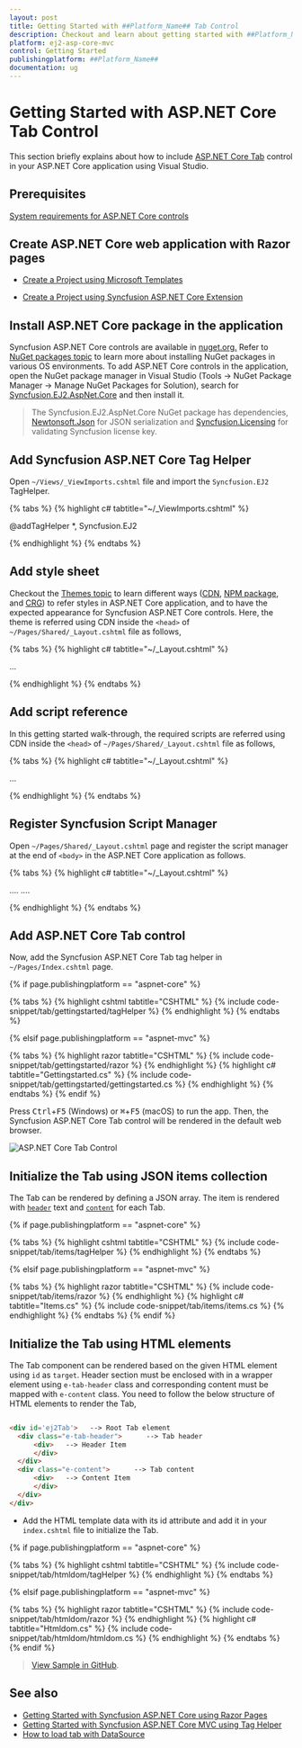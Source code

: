 ```yaml
---
layout: post
title: Getting Started with ##Platform_Name## Tab Control
description: Checkout and learn about getting started with ##Platform_Name## Tab control of Syncfusion Essential JS 2 and more details.
platform: ej2-asp-core-mvc
control: Getting Started
publishingplatform: ##Platform_Name##
documentation: ug
---
```



# Getting Started with ASP.NET Core Tab Control

This section briefly explains about how to include [ASP.NET Core Tab](https://www.syncfusion.com/aspnet-core-ui-controls/tabs) control in your ASP.NET Core application using Visual Studio.

## Prerequisites

[System requirements for ASP.NET Core controls](https://ej2.syncfusion.com/aspnetcore/documentation/system-requirements/)

## Create ASP.NET Core web application with Razor pages

* [Create a Project using Microsoft Templates](https://docs.microsoft.com/en-us/aspnet/core/tutorials/razor-pages/razor-pages-start?view=aspnetcore-6.0&tabs=visual-studio#create-a-razor-pages-web-app)

* [Create a Project using Syncfusion ASP.NET Core Extension](https://ej2.syncfusion.com/aspnetcore/documentation/getting-started/project-template/)

## Install ASP.NET Core package in the application

Syncfusion ASP.NET Core controls are available in [nuget.org.](https://www.nuget.org/packages?q=syncfusion.EJ2) Refer to [NuGet packages topic](https://ej2.syncfusion.com/aspnetcore/documentation/nuget-packages/) to learn more about installing NuGet packages in various OS environments. To add ASP.NET Core controls in the application, open the NuGet package manager in Visual Studio (Tools → NuGet Package Manager → Manage NuGet Packages for Solution), search for [Syncfusion.EJ2.AspNet.Core](https://www.nuget.org/packages/Syncfusion.EJ2.AspNet.Core/) and then install it.

> The Syncfusion.EJ2.AspNet.Core NuGet package has dependencies, [Newtonsoft.Json](https://www.nuget.org/packages/Newtonsoft.Json/) for JSON serialization and [Syncfusion.Licensing](https://www.nuget.org/packages/Syncfusion.Licensing/) for validating Syncfusion license key.

## Add Syncfusion ASP.NET Core Tag Helper

Open `~/Views/_ViewImports.cshtml` file and import the `Syncfusion.EJ2` TagHelper.

{% tabs %}
{% highlight c# tabtitle="~/_ViewImports.cshtml" %}

@addTagHelper *, Syncfusion.EJ2

{% endhighlight %}
{% endtabs %}

## Add style sheet

Checkout the [Themes topic](https://ej2.syncfusion.com/aspnetcore/documentation/appearance/theme/) to learn different ways ([CDN](https://ej2.syncfusion.com/aspnetcore/documentation/common/adding-script-references#cdn-reference), [NPM package](https://ej2.syncfusion.com/aspnetcore/documentation/common/adding-script-references#node-package-manager-npm), and [CRG](https://ej2.syncfusion.com/aspnetcore/documentation/common/custom-resource-generator/)) to refer styles in ASP.NET Core application, and to have the expected appearance for Syncfusion ASP.NET Core controls. Here, the theme is referred using CDN inside the `<head>` of `~/Pages/Shared/_Layout.cshtml` file as follows,

{% tabs %}
{% highlight c# tabtitle="~/_Layout.cshtml" %}

<head>
    ...
    <!-- Syncfusion ASP.NET Core controls styles -->
    <link rel="stylesheet" href="https://cdn.syncfusion.com/ej2/{{ site.ej2version }}/fluent.css" />
</head>

{% endhighlight %}
{% endtabs %}

## Add script reference

In this getting started walk-through, the required scripts are referred using CDN inside the `<head>` of `~/Pages/Shared/_Layout.cshtml` file as follows,

{% tabs %}
{% highlight c# tabtitle="~/_Layout.cshtml" %}

<head>
    ...
    <!-- Syncfusion ASP.NET Core controls scripts -->
    <script src="https://cdn.syncfusion.com/ej2/{{ site.ej2version }}/dist/ej2.min.js"></script>
</head>

{% endhighlight %}
{% endtabs %}

## Register Syncfusion Script Manager

Open `~/Pages/Shared/_Layout.cshtml` page and register the script manager <ejs-script> at the end of `<body>` in the ASP.NET Core application as follows. 

{% tabs %}
{% highlight c# tabtitle="~/_Layout.cshtml" %}

<body>
    ....
    ....
    <!-- Syncfusion ASP.NET Core Script Manager -->
    <ejs-scripts></ejs-scripts>
</body>

{% endhighlight %}
{% endtabs %}

## Add ASP.NET Core Tab control

Now, add the Syncfusion ASP.NET Core Tab tag helper in `~/Pages/Index.cshtml` page.

{% if page.publishingplatform == "aspnet-core" %}

{% tabs %}
{% highlight cshtml tabtitle="CSHTML" %}
{% include code-snippet/tab/gettingstarted/tagHelper %}
{% endhighlight %}
{% endtabs %}

{% elsif page.publishingplatform == "aspnet-mvc" %}

{% tabs %}
{% highlight razor tabtitle="CSHTML" %}
{% include code-snippet/tab/gettingstarted/razor %}
{% endhighlight %}
{% highlight c# tabtitle="Gettingstarted.cs" %}
{% include code-snippet/tab/gettingstarted/gettingstarted.cs %}
{% endhighlight %}
{% endtabs %}
{% endif %}

Press <kbd>Ctrl</kbd>+<kbd>F5</kbd> (Windows) or <kbd>⌘</kbd>+<kbd>F5</kbd> (macOS) to run the app. Then, the Syncfusion ASP.NET Core Tab control will be rendered in the default web browser.

![ASP.NET Core Tab Control](images/gettingstarted.PNG)

## Initialize the Tab using JSON items collection

The Tab can be rendered by defining a JSON array. The item is rendered with [`header`](https://help.syncfusion.com/cr/cref_files/aspnetcore-js2/aspnetcore/Syncfusion.EJ2~Syncfusion.EJ2.Navigations.TabHeader~Text.html) text and [`content`](https://help.syncfusion.com/cr/cref_files/aspnetcore-js2/aspnetcore/Syncfusion.EJ2~Syncfusion.EJ2.Navigations.TabTabItem~Content.html) for each Tab.

{% if page.publishingplatform == "aspnet-core" %}

{% tabs %}
{% highlight cshtml tabtitle="CSHTML" %}
{% include code-snippet/tab/items/tagHelper %}
{% endhighlight %}
{% endtabs %}

{% elsif page.publishingplatform == "aspnet-mvc" %}

{% tabs %}
{% highlight razor tabtitle="CSHTML" %}
{% include code-snippet/tab/items/razor %}
{% endhighlight %}
{% highlight c# tabtitle="Items.cs" %}
{% include code-snippet/tab/items/items.cs %}
{% endhighlight %}
{% endtabs %}
{% endif %}



## Initialize the Tab using HTML elements

The Tab component can be rendered based on the given HTML element using `id` as `target`. Header section must be enclosed with in a wrapper element using `e-tab-header` class and corresponding content must be mapped with `e-content` class. You need to follow the below structure of HTML elements to render the Tab,

```html

<div id='ej2Tab'>   --> Root Tab element
  <div class="e-tab-header">      --> Tab header
      <div>   --> Header Item
      </div>
  </div>
  <div class="e-content">      --> Tab content
      <div>   --> Content Item
      </div>
  </div>
</div>

```

* Add the HTML template data with its id attribute and add it in your `index.cshtml` file to initialize the Tab.

{% if page.publishingplatform == "aspnet-core" %}

{% tabs %}
{% highlight cshtml tabtitle="CSHTML" %}
{% include code-snippet/tab/htmldom/tagHelper %}
{% endhighlight %}
{% endtabs %}

{% elsif page.publishingplatform == "aspnet-mvc" %}

{% tabs %}
{% highlight razor tabtitle="CSHTML" %}
{% include code-snippet/tab/htmldom/razor %}
{% endhighlight %}
{% highlight c# tabtitle="Htmldom.cs" %}
{% include code-snippet/tab/htmldom/htmldom.cs %}
{% endhighlight %}
{% endtabs %}
{% endif %}

> [View Sample in GitHub](https://github.com/SyncfusionExamples/ASP-NET-Core-Getting-Started-Examples/tree/main/Tab/ASP.NET%20Core%20Tag%20Helper%20Examples).

## See also

* [Getting Started with Syncfusion ASP.NET Core using Razor Pages](https://ej2.syncfusion.com/aspnetcore/documentation/getting-started/razor-pages/)
* [Getting Started with Syncfusion ASP.NET Core MVC using Tag Helper](https://ej2.syncfusion.com/aspnetcore/documentation/getting-started/aspnet-core-mvc-taghelper)
* [How to load tab with DataSource](./how-to/load-tab-with-data-source/)
